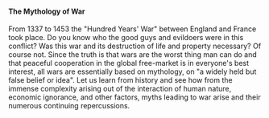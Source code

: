 

#### The Mythology of War

From 1337 to 1453 the "Hundred Years' War" between England and France took place. Do you know who the good guys and evildoers were in this conflict? Was this war and its destruction of life and property necessary? Of course not. Since the truth is that wars are the worst thing man can do and that peaceful cooperation in the global free-market is in everyone's best interest, all wars are essentially based on mythology, on "a widely held but false belief or idea". Let us learn from history and see how from the immense complexity arising out of the interaction of human nature, economic ignorance, and other factors, myths leading to war arise and their numerous continuing repercussions. 
